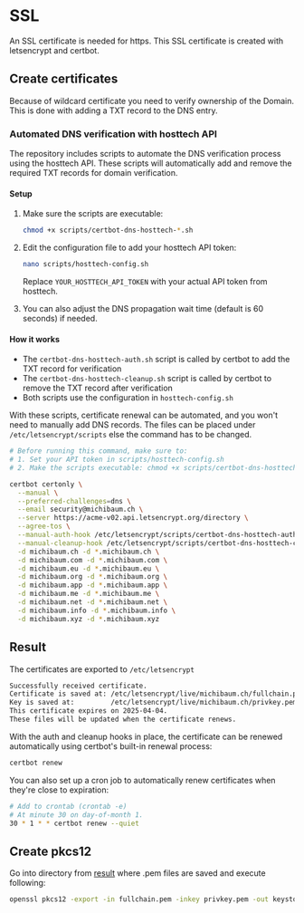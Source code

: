 # SSL

An SSL certificate is needed for https.
This SSL certificate is created with letsencrypt and certbot.

## Create certificates
Because of wildcard certificate you need to verify ownership of the Domain. This is done with adding a TXT record to the DNS entry.

### Automated DNS verification with hosttech API
The repository includes scripts to automate the DNS verification process using the hosttech API. These scripts will automatically add and remove the required TXT records for domain verification.

#### Setup
1. Make sure the scripts are executable:
   ```Bash
   chmod +x scripts/certbot-dns-hosttech-*.sh
   ```

2. Edit the configuration file to add your hosttech API token:
   ```Bash
   nano scripts/hosttech-config.sh
   ```

   Replace `YOUR_HOSTTECH_API_TOKEN` with your actual API token from hosttech.

3. You can also adjust the DNS propagation wait time (default is 60 seconds) if needed.

#### How it works
- The `certbot-dns-hosttech-auth.sh` script is called by certbot to add the TXT record for verification
- The `certbot-dns-hosttech-cleanup.sh` script is called by certbot to remove the TXT record after verification
- Both scripts use the configuration in `hosttech-config.sh`

With these scripts, certificate renewal can be automated, and you won't need to manually add DNS records.
The files can be placed under `/etc/letsencrypt/scripts` else the command has to be changed.

```Bash
# Before running this command, make sure to:
# 1. Set your API token in scripts/hosttech-config.sh
# 2. Make the scripts executable: chmod +x scripts/certbot-dns-hosttech-*.sh

certbot certonly \
  --manual \
  --preferred-challenges=dns \
  --email security@michibaum.ch \
  --server https://acme-v02.api.letsencrypt.org/directory \
  --agree-tos \
  --manual-auth-hook /etc/letsencrypt/scripts/certbot-dns-hosttech-auth.sh \
  --manual-cleanup-hook /etc/letsencrypt/scripts/certbot-dns-hosttech-cleanup.sh \
  -d michibaum.ch -d *.michibaum.ch \
  -d michibaum.com -d *.michibaum.com \
  -d michibaum.eu -d *.michibaum.eu \
  -d michibaum.org -d *.michibaum.org \
  -d michibaum.app -d *.michibaum.app \
  -d michibaum.me -d *.michibaum.me \
  -d michibaum.net -d *.michibaum.net \
  -d michibaum.info -d *.michibaum.info \
  -d michibaum.xyz -d *.michibaum.xyz
```

## Result
The certificates are exported to `/etc/letsencrypt`

```Bash
Successfully received certificate.
Certificate is saved at: /etc/letsencrypt/live/michibaum.ch/fullchain.pem
Key is saved at:         /etc/letsencrypt/live/michibaum.ch/privkey.pem
This certificate expires on 2025-04-04.
These files will be updated when the certificate renews.
```

With the auth and cleanup hooks in place, the certificate can be renewed automatically using certbot's built-in renewal process:

```Bash
certbot renew
```

You can also set up a cron job to automatically renew certificates when they're close to expiration:

```Bash
# Add to crontab (crontab -e)
# At minute 30 on day-of-month 1.
30 * 1 * * certbot renew --quiet
```


## Create pkcs12
Go into directory from [result](#result) where .pem files are saved and execute following:

```Bash
openssl pkcs12 -export -in fullchain.pem -inkey privkey.pem -out keystore.p12 -name michibaum -CAfile chain.pem
```

